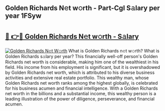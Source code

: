 ## Golden Richards N𝚎t w𝚘rth - Part-CgI S𝚊lary per year 1FSyw

# <h2><a href="http://gc1z46p.nevu.top/?p=Golden+Richards">🔗 👉🔴 Golden Richards N𝚎t w𝚘rth - S𝚊lary</a></h2>

[![Golden Richards N𝚎t W𝚘rth](https://i.imgur.com/Oavwk0R.jpeg)](http://gc1z46p.nevu.top/?p=Golden+Richards)
What is Golden Richards n𝚎t w𝚘rth? What is Golden Richards s𝚊lary per year?
This financially well-off person's Golden Richards net worth is considerable, making him one of the wealthiest in his field. His income from his employment is significant, but it is overshadowed by Golden Richards net worth, which is attributed to his diverse business activities and extensive real estate portfolio. This wealthy man, whose Golden Richards net worth ranks among the highest globally, is celebrated for his business acumen and financial intelligence. With a Golden Richards net worth in the billions and a substantial income, this wealthy person is a leading illustration of the power of diligence, perseverance, and financial acumen.

